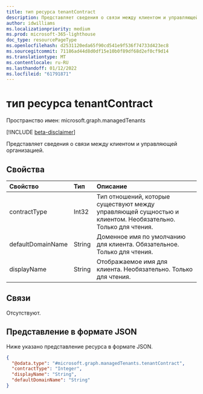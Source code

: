 ```yaml
---
title: тип ресурса tenantContract
description: Представляет сведения о связи между клиентом и управляющей организацией.
author: idwilliams
ms.localizationpriority: medium
ms.prod: microsoft-365-lighthouse
doc_type: resourcePageType
ms.openlocfilehash: d2531120eda65f90cd541e9f536f74733d423ec8
ms.sourcegitcommit: 71186ad44d8d0df15e10b0f89df68d2ef0cf9d14
ms.translationtype: MT
ms.contentlocale: ru-RU
ms.lasthandoff: 01/12/2022
ms.locfileid: "61791871"
---
```

# <a name="tenantcontract-resource-type"></a>тип ресурса tenantContract

Пространство имен: microsoft.graph.managedTenants

[!INCLUDE [beta-disclaimer](../../includes/beta-disclaimer.md)]

Представляет сведения о связи между клиентом и управляющей организацией.

## <a name="properties"></a>Свойства
|Свойство|Тип|Описание|
|:---|:---|:---|
|contractType|Int32|Тип отношений, которые существуют между управляющей сущностью и клиентом. Необязательно. Только для чтения.|
|defaultDomainName|String|Доменное имя по умолчанию для клиента. Обязательное. Только для чтения.|
|displayName|String|Отображаемое имя для клиента. Необязательно. Только для чтения.|

## <a name="relationships"></a>Связи
Отсутствуют.

## <a name="json-representation"></a>Представление в формате JSON
Ниже указано представление ресурса в формате JSON.
<!-- {
  "blockType": "resource",
  "@odata.type": "microsoft.graph.managedTenants.tenantContract"
}
-->
``` json
{
  "@odata.type": "#microsoft.graph.managedTenants.tenantContract",
  "contractType": "Integer",
  "displayName": "String",
  "defaultDomainName": "String"
}
```
